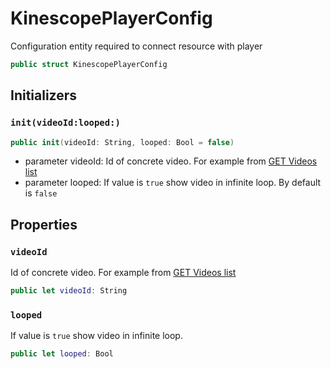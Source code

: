 # KinescopePlayerConfig

Configuration entity required to connect resource with player

``` swift
public struct KinescopePlayerConfig 
```

## Initializers

### `init(videoId:looped:)`

``` swift
public init(videoId: String, looped: Bool = false) 
```

  - parameter videoId: Id of concrete video. For example from [GET Videos list](https://documenter.getpostman.com/view/10589901/TVCcXpNM)
  - parameter looped: If value is `true` show video in infinite loop. By default is `false`

## Properties

### `videoId`

Id of concrete video. For example from [GET Videos list](https:​//documenter.getpostman.com/view/10589901/TVCcXpNM)

``` swift
public let videoId: String
```

### `looped`

If value is `true` show video in infinite loop.

``` swift
public let looped: Bool
```
